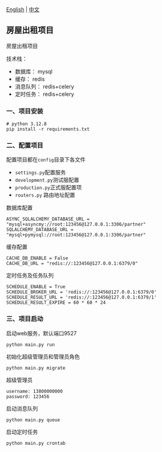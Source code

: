[English](README.md) | [中文](README_ZH.md)

## 房屋出租项目

房屋出租项目

技术栈：
- 数据库： mysql
- 缓存： redis
- 消息队列： redis+celery
- 定时任务： redis+celery

### 一、项目安装
```shell
# python 3.12.8
pip install -r requirements.txt
```

### 二、配置项目

配置项目都在`config`目录下各文件

* `settings.py`配置服务
* `development.py`测试服配置
* `production.py`正式服配置项
* `routers.py` 路由地址配置



数据库配置

```shell
ASYNC_SQLALCHEMY_DATABASE_URL = "mysql+asyncmy://root:123456@127.0.0.1:3306/partner"
SQLALCHEMY_DATABASE_URL = "mysql+pymysql://root:123456@127.0.0.1:3306/partner"
```



缓存配置

```shell
CACHE_DB_ENABLE = False
CACHE_DB_URL = "redis://:123456@127.0.0.1:6379/0"
```


定时任务及任务队列

```shell
SCHEDULE_ENABLE = True
SCHEDULE_BROKER_URL = 'redis://:123456@127.0.0.1:6379/0'
SCHEDULE_RESULT_URL = 'redis://:123456@127.0.0.1:6379/1'
SCHEDULE_RESULT_EXPIRE = 60 * 60 * 24
```

### 三、项目启动

启动web服务，默认端口9527

```shell
python main.py run
```

初始化超级管理员和管理员角色

```shell
python main.py migrate
```
超级管理员
```shell
username: 13800000000
password: 123456
```
启动消息队列
```shell
python main.py queue
```

启动定时任务
```shell
python main.py crontab
```
